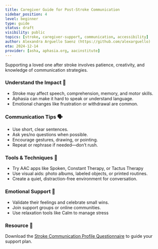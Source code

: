 ```yaml
---
title: Caregiver Guide for Post-Stroke Communication
sidebar_position: 4
level: beginner
type: guide
status: draft
visibility: public
topics: [stroke, caregiver-support, communication, accessibility]
author: Alexandra Arguello Saenz (https://github.com/alexarguello)
eta: 2024-12-14
provider: [asha, aphasia.org, aacinstitute]
---
```


Supporting a loved one after stroke involves patience, creativity, and knowledge of communication strategies.

### Understand the Impact 🧠
- Stroke may affect speech, comprehension, memory, and motor skills.
- Aphasia can make it hard to speak or understand language.
- Emotional changes like frustration or withdrawal are common.

### Communication Tips 🗣️
- Use short, clear sentences.
- Ask yes/no questions when possible.
- Encourage gestures, drawing, or pointing.
- Repeat or rephrase if needed—don’t rush.

### Tools & Techniques 🧰
- Try AAC apps like Spoken, Constant Therapy, or Tactus Therapy
- Use visual aids: photo albums, labeled objects, or printed routines.
- Create a quiet, distraction-free environment for conversation.

### Emotional Support 🤝
- Validate their feelings and celebrate small wins.
- Join support groups or online communities.
- Use relaxation tools like Calm to manage stress

### Resource 📎
Download the [Stroke Communication Profile Questionnaire](https://github.com/alexarguello/flatmap-docs-kit/blob/main/accessibility-hub/docs/40-resources/stroke-profile-questionnaire.md) to guide your support plan.
